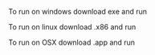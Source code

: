 To run on windows download exe and run

To run on linux download .x86 and run

To run on OSX download .app and run
